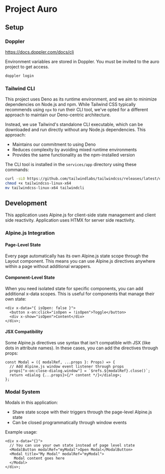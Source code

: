 # Project Auro

## Setup

### Doppler

https://docs.doppler.com/docs/cli

Environment variables are stored in Doppler. You must be invited to the auro
project to get access.

```bash
doppler login
```

### Tailwind CLI

This project uses Deno as its runtime environment, and we aim to minimize
dependencies on Node.js and npm. While Tailwind CSS typically recommends using
`npx` to run their CLI tool, we've opted for a different approach to maintain
our Deno-centric architecture.

Instead, we use Tailwind's standalone CLI executable, which can be downloaded
and run directly without any Node.js dependencies. This approach:

- Maintains our commitment to using Deno
- Reduces complexity by avoiding mixed runtime environments
- Provides the same functionality as the npm-installed version

The CLI tool is installed in the `services/app` directory using these commands:

```bash
curl -sLO https://github.com/tailwindlabs/tailwindcss/releases/latest/download/tailwindcss-linux-x64
chmod +x tailwindcss-linux-x64
mv tailwindcss-linux-x64 tailwindcli
```

## Development

This application uses Alpine.js for client-side state management and client side
reactivity. Application uses HTMX for server side reactivity.

### Alpine.js Integration

#### Page-Level State

Every page automatically has its own Alpine.js state scope through the Layout
component. This means you can use Alpine.js directives anywhere within a page
without additional wrappers.

#### Component-Level State

When you need isolated state for specific components, you can add additional
x-data scopes. This is useful for components that manage their own state:

```tsx
<div x-data="{ isOpen: false }">
  <button x-on:click="isOpen = !isOpen">Toggle</button>
  <div x-show="isOpen">Content</div>
</div>;
```

#### JSX Compatibility

Some Alpine.js directives use syntax that isn't compatible with JSX (like dots
in attribute names). In these cases, you can add the directives through props:

```tsx
const Modal = ({ modalRef, ...props }: Props) => {
  // Add Alpine.js window event listener through props
  props["x-on:close-dialog.window"] = `$refs.${modalRef}.close()`;
  return <dialog {...props}>{/* content */}</dialog>;
};
```

### Modal System

Modals in this application:

- Share state scope with their triggers through the page-level Alpine.js state
- Can be closed programmatically through window events

Example usage:

```tsx
<div x-data="{}">
  // You can use your own state instead of page level state
  <ModalButton modalRef="myModal">Open Modal</ModalButton>
  <Modal title="My Modal" modalRef="myModal">
    Modal content goes here
  </Modal>
</div>;
```
